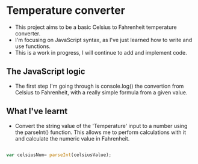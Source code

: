# Temperature converter 
- This project aims to be a basic Celsius to Fahrenheit temperature converter.
- I'm focusing on JavaScript syntax, as I've just learned how to write and use functions.
- This is a work in progress, I will continue to add and implement code.

## The JavaScript logic
- The first step I'm going through is console.log() the convertion from  Celsius to Fahrenheit, with a really simple formula from a given value.

## What I've learnt
- Convert the string value of the 'Temperature' input to a number using the parseInt() function. This allows me to perform calculations with it and calculate the numeric value in Fahrenheit.


``` js snippet

var celsiusNum= parseInt(celsiusValue);

```